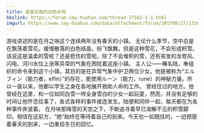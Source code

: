 ```yaml
---
title: 星辰恋曲的白色永恒
bbslink: https://forum.say-huahuo.com/thread-17562-1-1.html
imgurl: https://www.say-huahuo.com/data/attachment/forum/201708/27/131653updxzs36f8ze0xxt.jpg
---
```


游戏讲述的是在月之咲这个连续两年没有春天的小镇。
      无论什么季节，空中总是在飘荡着雪花。缓慢散落的白色结晶，纷飞飘舞。但是这种雪花，不会形成积雪。该说这是温柔的雪呢？还是悲伤的雪呢。除了不会堆积的雪，还有突发的龙卷风、闪电、河川水位上涨等异常的气象在困扰着这座小镇。
      主人公——榛名陆，奉组织的命令来到这个小镇，其目的是在异常气象中护卫两位少女。他是被称为“エルフィン（能力者，elfin）”的存在，能使用ルーン（能力，rune）的神秘力量。所以一直以来，他都以学生之身在各地展开救助人命的工作。
      曾经住过的地方。他曾经在这里，和一位如同白雪一样全身雪白的少女一起玩耍，然而，并没有足够的时间让他怀念往事了，各式各样的事件接连发生。陆便和同伴一起，每天都在为各种事件奔波着。
      在月咲那降雪的天空之下，不断追寻着早已溶解不见的积雪脚印。相信在这前方，“她”始终在等待着自己的到来。今天也一如既往的，一边预感着春天的到来，一边重拾冬日的回忆。<!--more-->
